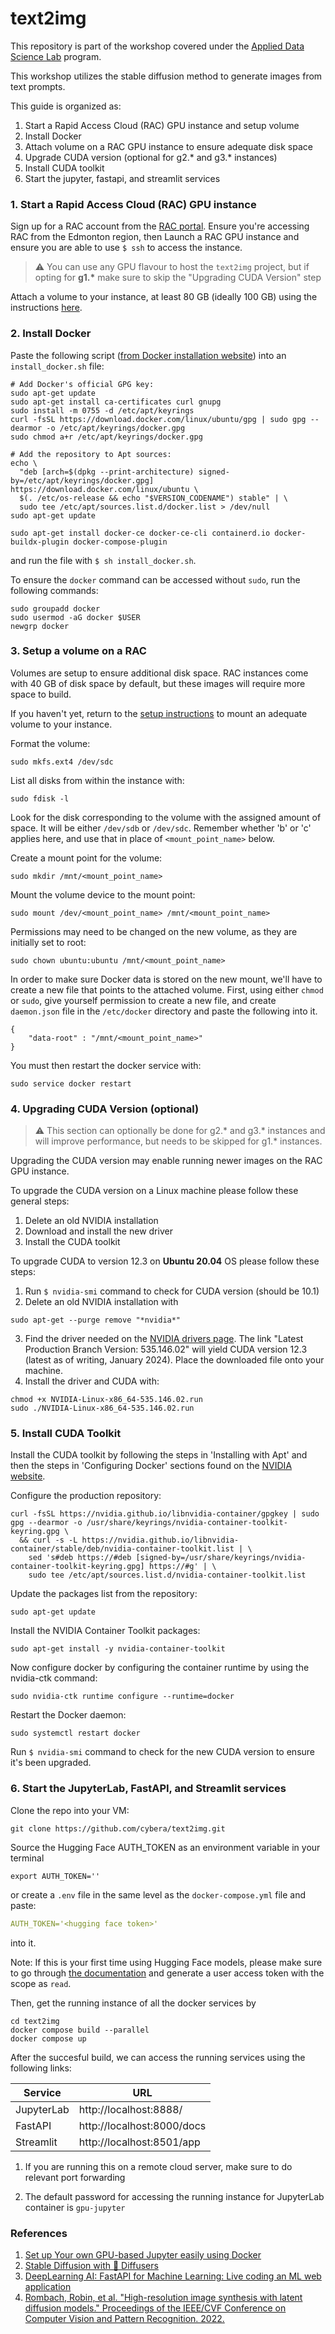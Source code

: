 # text2img

This repository is part of the workshop covered under the <a href="https://www.cybera.ca/adsl/" target="_blank">Applied Data Science Lab</a> program.

This workshop utilizes the stable diffusion method to generate images from text prompts.

This guide is organized as:

1. Start a Rapid Access Cloud (RAC) GPU instance and setup volume
2. Install Docker
3. Attach volume on a RAC GPU instance to ensure adequate disk space
4. Upgrade CUDA version (optional for g2.* and g3.* instances)
5. Install CUDA toolkit
6. Start the jupyter, fastapi, and streamlit services

### 1. Start a Rapid Access Cloud (RAC) GPU instance

Sign up for a RAC account from the <a href="https://rac-portal.cybera.ca/users/sign_in" target="_blank">RAC portal</a>. Ensure you're accessing RAC from the Edmonton region, then Launch a RAC GPU instance and ensure you are able to use `$ ssh` to access the instance.

> &#x26a0; You can use any GPU flavour to host the `text2img` project, but if opting for **g1.\*** make sure to skip the "Upgrading CUDA Version" step

Attach a volume to your instance, at least 80 GB (ideally 100 GB) using the instructions <a href="https://wiki.cybera.ca/display/RAC/Rapid+Access+Cloud+Guide%3A+Part+1#RapidAccessCloudGuide:Part1-Volumes" target="_blank">here</a>.

### 2. Install Docker

Paste the following script (<a href="https://docs.docker.com/engine/install/ubuntu/" target="_blank">from Docker installation website</a>) into an `install_docker.sh` file:

```shell
# Add Docker's official GPG key:
sudo apt-get update
sudo apt-get install ca-certificates curl gnupg
sudo install -m 0755 -d /etc/apt/keyrings
curl -fsSL https://download.docker.com/linux/ubuntu/gpg | sudo gpg --dearmor -o /etc/apt/keyrings/docker.gpg
sudo chmod a+r /etc/apt/keyrings/docker.gpg

# Add the repository to Apt sources:
echo \
  "deb [arch=$(dpkg --print-architecture) signed-by=/etc/apt/keyrings/docker.gpg] https://download.docker.com/linux/ubuntu \
  $(. /etc/os-release && echo "$VERSION_CODENAME") stable" | \
  sudo tee /etc/apt/sources.list.d/docker.list > /dev/null
sudo apt-get update

sudo apt-get install docker-ce docker-ce-cli containerd.io docker-buildx-plugin docker-compose-plugin
```

and run the file with `$ sh install_docker.sh`.

To ensure the `docker` command can be accessed without `sudo`, run the following commands:

```shell
sudo groupadd docker
sudo usermod -aG docker $USER
newgrp docker
```

### 3. Setup a volume on a RAC

Volumes are setup to ensure additional disk space. RAC instances come with 40 GB of disk space by default, but these images will require more space to build.

If you haven't yet, return to the [setup instructions](#1-start-a-rapid-access-cloud-rac-gpu-instance) to mount an adequate volume to your instance.

Format the volume:

```shell
sudo mkfs.ext4 /dev/sdc
```

List all disks from within the instance with:

```shell
sudo fdisk -l
```

Look for the disk corresponding to the volume with the assigned amount of space. It will be either `/dev/sdb` or `/dev/sdc`. Remember whether 'b' or 'c' applies here, and use that in place of `<mount_point_name>` below.

Create a mount point for the volume:

```shell
sudo mkdir /mnt/<mount_point_name>
```

Mount the volume device to the mount point:

```shell
sudo mount /dev/<mount_point_name> /mnt/<mount_point_name>
```

Permissions may need to be changed on the new volume, as they are initially set to root:

```shell
sudo chown ubuntu:ubuntu /mnt/<mount_point_name>
```

In order to make sure Docker data is stored on the new mount, we'll have to create a new file that points to the attached volume. First, using either `chmod` or `sudo`, give yourself permission to create a new file, and create `daemon.json` file in the `/etc/docker` directory and paste the following into it.

```shell
{
    "data-root" : "/mnt/<mount_point_name>"
}
```

You must then restart the docker service with:

```shell
sudo service docker restart
```

### 4. Upgrading CUDA Version (optional)

> &#x26a0; This section can optionally be done for g2.\* and g3.\* instances and will improve performance, but needs to be skipped for g1.\* instances.

Upgrading the CUDA version may enable running newer images on the RAC GPU instance.

To upgrade the CUDA version on a Linux machine please follow these general steps:

1. Delete an old NVIDIA installation
2. Download and install the new driver
3. Install the CUDA toolkit

To upgrade CUDA to version 12.3 on **Ubuntu 20.04** OS please follow these steps:

1. Run `$ nvidia-smi` command to check for CUDA version (should be 10.1)
2. Delete an old NVIDIA installation with

```shell
sudo apt-get --purge remove "*nvidia*"
```

3. Find the driver needed on the <a href="https://www.nvidia.com/en-us/drivers/unix/" target="_blank">NVIDIA drivers page</a>. The link "Latest Production Branch Version: 535.146.02" will yield CUDA version 12.3 (latest as of writing, January 2024). Place the downloaded file onto your machine.
4. Install the driver and CUDA with:

```shell
chmod +x NVIDIA-Linux-x86_64-535.146.02.run
sudo ./NVIDIA-Linux-x86_64-535.146.02.run
```

### 5. Install CUDA Toolkit

Install the CUDA toolkit by following the steps in 'Installing with Apt' and then the steps in 'Configuring Docker' sections found on the <a href="https://docs.nvidia.com/datacenter/cloud-native/container-toolkit/latest/install-guide.html" target="_blank">NVIDIA website</a>.

Configure the production repository:

```shell
curl -fsSL https://nvidia.github.io/libnvidia-container/gpgkey | sudo gpg --dearmor -o /usr/share/keyrings/nvidia-container-toolkit-keyring.gpg \
  && curl -s -L https://nvidia.github.io/libnvidia-container/stable/deb/nvidia-container-toolkit.list | \
    sed 's#deb https://#deb [signed-by=/usr/share/keyrings/nvidia-container-toolkit-keyring.gpg] https://#g' | \
    sudo tee /etc/apt/sources.list.d/nvidia-container-toolkit.list
```

Update the packages list from the repository:

```shell
sudo apt-get update
```

Install the NVIDIA Container Toolkit packages:

```shell
sudo apt-get install -y nvidia-container-toolkit
```

Now configure docker by configuring the container runtime by using the nvidia-ctk command:

```shell
sudo nvidia-ctk runtime configure --runtime=docker
```

Restart the Docker daemon:

```shell
sudo systemctl restart docker
```

Run `$ nvidia-smi` command to check for the new CUDA version to ensure it's been upgraded.

### 6. Start the JupyterLab, FastAPI, and Streamlit services

Clone the repo into your VM:

```shell
git clone https://github.com/cybera/text2img.git
```

Source the Hugging Face AUTH_TOKEN as an environment variable in your terminal

```shell
export AUTH_TOKEN=''
```

or create a `.env` file in the same level as the `docker-compose.yml` file and paste:

```yaml
AUTH_TOKEN='<hugging face token>'
```

into it.

Note: If this is your first time using Hugging Face models, please make sure to go through <a href="https://huggingface.co/docs/hub/security-tokens" target="_blank">the documentation</a> and generate a user access token with the scope as `read`.

Then, get the running instance of all the docker services by

```shell
cd text2img
docker compose build --parallel
docker compose up
```

After the succesful build, we can access the running services using the following links:

|Service |URL|
|-----|--------|
|JupyterLab|http://localhost:8888/|
|FastAPI  |http://localhost:8000/docs|
|Streamlit  |http://localhost:8501/app|

1. If you are running this on a remote cloud server, make sure to do relevant port forwarding

2. The default password for accessing the running instance for JupyterLab container is `gpu-jupyter`

### References

1. <a href="https://cschranz.medium.com/" target="_blank">Set up Your own GPU-based Jupyter easily using Docker<a/>
2. <a href="https://huggingface.co/blog/stable_diffusion" target="_blank">Stable Diffusion with 🧨 Diffusers</a>
3. <a href="https://www.youtube.com/watch?v=_BZGtifh_gw" target="_blank">DeepLearning AI: FastAPI for Machine Learning: Live coding an ML web application</a>
4. <a href="https://arxiv.org/abs/2112.10752" target="_blank">Rombach, Robin, et al. "High-resolution image synthesis with latent diffusion models." Proceedings of the IEEE/CVF Conference on Computer Vision and Pattern Recognition. 2022.</a>
